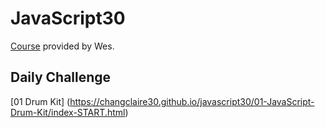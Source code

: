 ﻿# JavaScript30

[Course](https://JavaScript30.com) provided by Wes.

## Daily Challenge

[01 Drum Kit] (https://changclaire30.github.io/javascript30/01-JavaScript-Drum-Kit/index-START.html)
